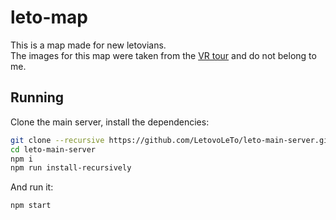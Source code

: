 # leto-map
This is a map made for new letovians.\
The images for this map were taken from the [VR tour](https://letovo.ru/vr/tour.html) and do not belong to me.

## Running
Clone the main server, install the dependencies:
```sh
git clone --recursive https://github.com/LetovoLeTo/leto-main-server.git
cd leto-main-server
npm i
npm run install-recursively
```
And run it:
```sh
npm start
```